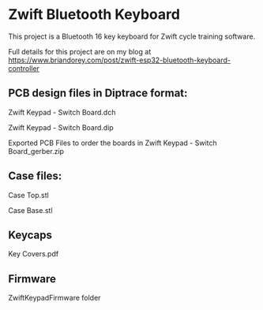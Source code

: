 # Zwift Bluetooth Keyboard

This project is a Bluetooth 16 key keyboard for Zwift cycle training software. 

Full details for this project are on my blog at https://www.briandorey.com/post/zwift-esp32-bluetooth-keyboard-controller

## PCB design files in Diptrace format:

Zwift Keypad - Switch Board.dch 

Zwift Keypad - Switch Board.dip

Exported PCB Files to order the boards in Zwift Keypad - Switch Board_gerber.zip

## Case files: 

Case Top.stl

Case Base.stl

## Keycaps

Key Covers.pdf

## Firmware

ZwiftKeypadFirmware folder




